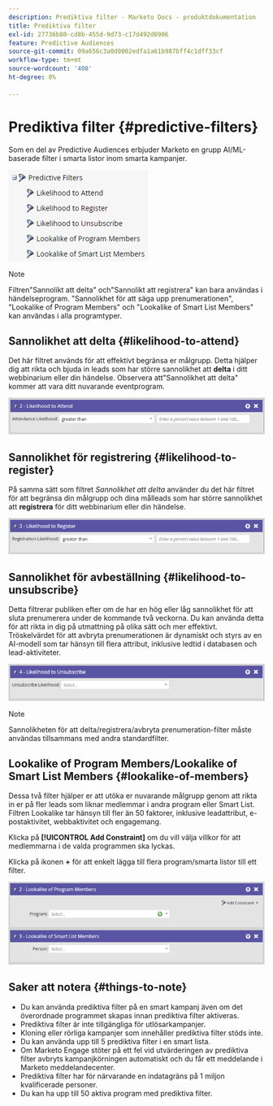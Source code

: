 ```yaml
---
description: Prediktiva filter - Marketo Docs - produktdokumentation
title: Prediktiva filter
exl-id: 27736b80-cd8b-455d-9d73-c17d492d0906
feature: Predictive Audiences
source-git-commit: 09a656c3a0d0002edfa1a61b987bff4c1dff33cf
workflow-type: tm+mt
source-wordcount: '408'
ht-degree: 0%

---
```


# Prediktiva filter {#predictive-filters}

Som en del av Predictive Audiences erbjuder Marketo en grupp AI/ML-baserade filter i smarta listor inom smarta kampanjer.

![Bild ett](assets/predictive-filters-1.png)

>[!NOTE]
>
>Filtren&quot;Sannolikt att delta&quot; och&quot;Sannolikt att registrera&quot; kan bara användas i händelseprogram. &quot;Sannolikhet för att säga upp prenumerationen&quot;, &quot;Lookalike of Program Members&quot; och &quot;Lookalike of Smart List Members&quot; kan användas i alla programtyper.

## Sannolikhet att delta {#likelihood-to-attend}

Det här filtret används för att effektivt begränsa er målgrupp. Detta hjälper dig att rikta och bjuda in leads som har större sannolikhet att **delta** i ditt webbinarium eller din händelse. Observera att&quot;Sannolikhet att delta&quot; kommer att vara ditt nuvarande eventprogram.

![Bild två](assets/predictive-filters-2.png)

## Sannolikhet för registrering {#likelihood-to-register}

På samma sätt som filtret _Sannolikhet att delta_ använder du det här filtret för att begränsa din målgrupp och dina målleads som har större sannolikhet att **registrera** för ditt webbinarium eller din händelse.

![Bild tre](assets/predictive-filters-3.png)

## Sannolikhet för avbeställning {#likelihood-to-unsubscribe}

Detta filtrerar publiken efter om de har en hög eller låg sannolikhet för att sluta prenumerera under de kommande två veckorna. Du kan använda detta för att rikta in dig på utmattning på olika sätt och mer effektivt. Tröskelvärdet för att avbryta prenumerationen är dynamiskt och styrs av en AI-modell som tar hänsyn till flera attribut, inklusive ledtid i databasen och lead-aktiviteter.

![Bild fyra](assets/predictive-filters-4.png)

>[!NOTE]
>
>Sannolikheten för att delta/registrera/avbryta prenumeration-filter måste användas tillsammans med andra standardfilter.

## Lookalike of Program Members/Lookalike of Smart List Members {#lookalike-of-members}

Dessa två filter hjälper er att utöka er nuvarande målgrupp genom att rikta in er på fler leads som liknar medlemmar i andra program eller Smart List. Filtren Lookalike tar hänsyn till fler än 50 faktorer, inklusive leadattribut, e-postaktivitet, webbaktivitet och engagemang.

Klicka på **[!UICONTROL Add Constraint]** om du vill välja villkor för att medlemmarna i de valda programmen ska lyckas.

Klicka på ikonen **+** för att enkelt lägga till flera program/smarta listor till ett filter.

![Bild fem](assets/predictive-filters-5.png)

## Saker att notera {#things-to-note}

* Du kan använda prediktiva filter på en smart kampanj även om det överordnade programmet skapas innan prediktiva filter aktiveras.
* Prediktiva filter är inte tillgängliga för utlösarkampanjer.
* Kloning eller rörliga kampanjer som innehåller prediktiva filter stöds inte.
* Du kan använda upp till 5 prediktiva filter i en smart lista.
* Om Marketo Engage stöter på ett fel vid utvärderingen av prediktiva filter avbryts kampanjkörningen automatiskt och du får ett meddelande i Marketo meddelandecenter.
* Prediktiva filter har för närvarande en indatagräns på 1 miljon kvalificerade personer.
* Du kan ha upp till 50 aktiva program med prediktiva filter.
